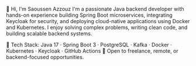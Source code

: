 👋 Hi, I'm Saoussen Azzouz
I'm a passionate Java backend developer with hands-on experience building Spring Boot microservices, integrating Keycloak for security, and deploying cloud-native applications using Docker and Kubernetes. I enjoy solving complex problems, writing clean code, and building scalable backend systems.

🔧 Tech Stack: Java 17 · Spring Boot 3 · PostgreSQL · Kafka · Docker · Kubernetes · Keycloak · GitHub Actions
📌 Open to freelance, remote, or backend-focused opportunities.
<!---
AzouzSaoussen/AzouzSaoussen is a ✨ special ✨ repository because its `README.md` (this file) appears on your GitHub profile.
You can click the Preview link to take a look at your changes.
--->
